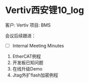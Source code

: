 # Vertiv西安锂10_log
客户: Vertiv
项目: BMS

会议后续跟进：

- [ ] Internal Meeting Minutes
1. EtherCAT例程
2. 开发板已知问题
3. 在线升级Demo
4. Jtag外扩flash加密例程
   
